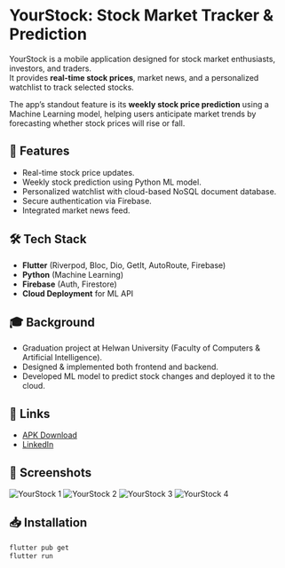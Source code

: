 # YourStock: Stock Market Tracker & Prediction

YourStock is a mobile application designed for stock market enthusiasts, investors, and traders.  
It provides **real-time stock prices**, market news, and a personalized watchlist to track selected stocks.

The app’s standout feature is its **weekly stock price prediction** using a Machine Learning model, helping users anticipate market trends by forecasting whether stock prices will rise or fall.

## 🚀 Features
- Real-time stock price updates.
- Weekly stock prediction using Python ML model.
- Personalized watchlist with cloud-based NoSQL document database.
- Secure authentication via Firebase.
- Integrated market news feed.

## 🛠 Tech Stack
- **Flutter** (Riverpod, Bloc, Dio, GetIt, AutoRoute, Firebase)
- **Python** (Machine Learning)
- **Firebase** (Auth, Firestore)
- **Cloud Deployment** for ML API

## 🎓 Background
- Graduation project at Helwan University (Faculty of Computers & Artificial Intelligence).
- Designed & implemented both frontend and backend.
- Developed ML model to predict stock changes and deployed it to the cloud.

## 📎 Links
- [APK Download](https://drive.google.com/file/d/1UIduq13m9TkIeeTGJ6YK-OTwuH9KHIfa/view?usp=sharing)
- [LinkedIn](https://linkedin.com/in/ahmed-elsayed-36880821a)

## 📱 Screenshots
![YourStock 1](https://github.com/user-attachments/assets/ccd1c2b0-8bde-41b2-8057-8745e233ac1e)
![YourStock 2](https://github.com/user-attachments/assets/700632fa-5874-4160-bf8e-e8ccb5081d43)
![YourStock 3](https://github.com/user-attachments/assets/20a995a9-0172-4d30-bd31-d28e42f6a1ab)
![YourStock 4](https://github.com/user-attachments/assets/ae220109-e239-4109-8b4a-38b5f1507f6a)


## 📥 Installation
```bash
flutter pub get
flutter run
